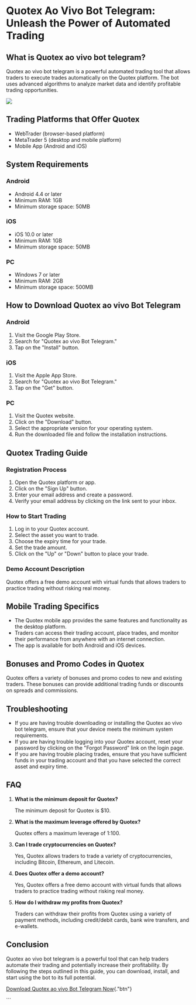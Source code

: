 # Quotex Ao Vivo Bot Telegram: Unleash the Power of Automated Trading

## What is Quotex ao vivo bot telegram?

Quotex ao vivo bot telegram is a powerful automated trading tool that
allows traders to execute trades automatically on the Quotex platform.
The bot uses advanced algorithms to analyze market data and identify
profitable trading opportunities.

[![](https://static.quotex.io/files/4_en/300_250.jpg)](https://traff.sbs/brokerqxlid)

## Trading Platforms that Offer Quotex

-   WebTrader (browser-based platform)
-   MetaTrader 5 (desktop and mobile platform)
-   Mobile App (Android and iOS)

## System Requirements

### Android

-   Android 4.4 or later
-   Minimum RAM: 1GB
-   Minimum storage space: 50MB

### iOS

-   iOS 10.0 or later
-   Minimum RAM: 1GB
-   Minimum storage space: 50MB

### PC

-   Windows 7 or later
-   Minimum RAM: 2GB
-   Minimum storage space: 500MB

## How to Download Quotex ao vivo Bot Telegram

### Android

1.  Visit the Google Play Store.
2.  Search for "Quotex ao vivo Bot Telegram."
3.  Tap on the "Install" button.

### iOS

1.  Visit the Apple App Store.
2.  Search for "Quotex ao vivo Bot Telegram."
3.  Tap on the "Get" button.

### PC

1.  Visit the Quotex website.
2.  Click on the "Download" button.
3.  Select the appropriate version for your operating system.
4.  Run the downloaded file and follow the installation instructions.

## Quotex Trading Guide

### Registration Process

1.  Open the Quotex platform or app.
2.  Click on the "Sign Up" button.
3.  Enter your email address and create a password.
4.  Verify your email address by clicking on the link sent to your
    inbox.

### How to Start Trading

1.  Log in to your Quotex account.
2.  Select the asset you want to trade.
3.  Choose the expiry time for your trade.
4.  Set the trade amount.
5.  Click on the "Up" or "Down" button to place your trade.

### Demo Account Description

Quotex offers a free demo account with virtual funds that allows traders
to practice trading without risking real money.

## Mobile Trading Specifics

-   The Quotex mobile app provides the same features and functionality
    as the desktop platform.
-   Traders can access their trading account, place trades, and monitor
    their performance from anywhere with an internet connection.
-   The app is available for both Android and iOS devices.

## Bonuses and Promo Codes in Quotex

Quotex offers a variety of bonuses and promo codes to new and existing
traders. These bonuses can provide additional trading funds or discounts
on spreads and commissions.

## Troubleshooting

-   If you are having trouble downloading or installing the Quotex ao
    vivo bot telegram, ensure that your device meets the minimum system
    requirements.
-   If you are having trouble logging into your Quotex account, reset
    your password by clicking on the "Forgot Password" link on the
    login page.
-   If you are having trouble placing trades, ensure that you have
    sufficient funds in your trading account and that you have selected
    the correct asset and expiry time.

## FAQ

1.  **What is the minimum deposit for Quotex?**

    The minimum deposit for Quotex is \$10.

2.  **What is the maximum leverage offered by Quotex?**

    Quotex offers a maximum leverage of 1:100.

3.  **Can I trade cryptocurrencies on Quotex?**

    Yes, Quotex allows traders to trade a variety of cryptocurrencies,
    including Bitcoin, Ethereum, and Litecoin.

4.  **Does Quotex offer a demo account?**

    Yes, Quotex offers a free demo account with virtual funds that
    allows traders to practice trading without risking real money.

5.  **How do I withdraw my profits from Quotex?**

    Traders can withdraw their profits from Quotex using a variety of
    payment methods, including credit/debit cards, bank wire transfers,
    and e-wallets.

## Conclusion

Quotex ao vivo bot telegram is a powerful tool that can help traders
automate their trading and potentially increase their profitability. By
following the steps outlined in this guide, you can download, install,
and start using the bot to its full potential.

[Download Quotex ao vivo Bot Telegram
Now](\%22https://traff.sbs/brokerqxlid\%22){."btn"}

\`\`\`

